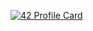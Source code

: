 [![42 Profile Card](https://1337-readme.vercel.app/api/profile?cursus=42&forty_two_network_logo=hide&leet_logo=hide&login=ael-oual)](https://github.com/mohouyizme/1337-readme)
